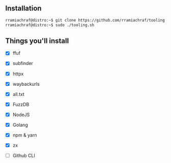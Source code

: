 ## Installation
```sh
rramiachraf@distro:~$ git clone https://github.com/rramiachraf/tooling.git
rramiachraf@distro:~$ sudo ./tooling.sh
```

## Things you'll install
- [x] ffuf
- [x] subfinder
- [x] httpx
- [x] waybackurls
- [x] all.txt
- [x] FuzzDB
- [x] NodeJS
- [x] Golang
- [x] npm & yarn
- [x] zx
- [ ] Github CLI

